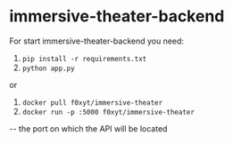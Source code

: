 # immersive-theater-backend

For start immersive-theater-backend you need:

1. <code>pip install -r requirements.txt</code>
2. <code>python app.py</code>

or 

1. <code>docker pull f0xyt/immersive-theater</code>
2. <code>docker run -p <port>:5000 f0xyt/immersive-theater</code>

<port> -- the port on which the API will be located

